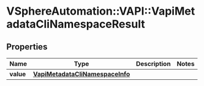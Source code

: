 # VSphereAutomation::VAPI::VapiMetadataCliNamespaceResult

## Properties
Name | Type | Description | Notes
------------ | ------------- | ------------- | -------------
**value** | [**VapiMetadataCliNamespaceInfo**](VapiMetadataCliNamespaceInfo.md) |  | 


